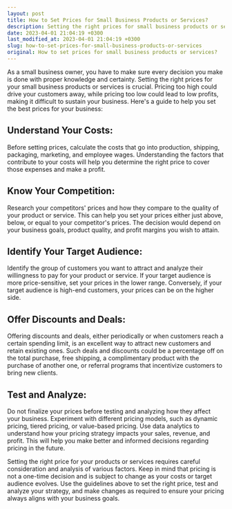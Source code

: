 ```yaml
---
layout: post
title: How to Set Prices for Small Business Products or Services?
description: Setting the right prices for small business products or services can be a tricky task. Here's a guide to help you set the best prices for your business.
date: 2023-04-01 21:04:19 +0300
last_modified_at: 2023-04-01 21:04:19 +0300
slug: how-to-set-prices-for-small-business-products-or-services
original: How to set prices for small business products or services?
---
```

As a small business owner, you have to make sure every decision you make is done with proper knowledge and certainty. Setting the right prices for your small business products or services is crucial. Pricing too high could drive your customers away, while pricing too low could lead to low profits, making it difficult to sustain your business. Here's a guide to help you set the best prices for your business:

## Understand Your Costs:

Before setting prices, calculate the costs that go into production, shipping, packaging, marketing, and employee wages. Understanding the factors that contribute to your costs will help you determine the right price to cover those expenses and make a profit. 

## Know Your Competition:

Research your competitors' prices and how they compare to the quality of your product or service. This can help you set your prices either just above, below, or equal to your competitor's prices. The decision would depend on your business goals, product quality, and profit margins you wish to attain. 

## Identify Your Target Audience:

Identify the group of customers you want to attract and analyze their willingness to pay for your product or service. If your target audience is more price-sensitive, set your prices in the lower range. Conversely, if your target audience is high-end customers, your prices can be on the higher side. 

## Offer Discounts and Deals:

Offering discounts and deals, either periodically or when customers reach a certain spending limit, is an excellent way to attract new customers and retain existing ones. Such deals and discounts could be a percentage off on the total purchase, free shipping, a complimentary product with the purchase of another one, or referral programs that incentivize customers to bring new clients. 

## Test and Analyze:

Do not finalize your prices before testing and analyzing how they affect your business. Experiment with different pricing models, such as dynamic pricing, tiered pricing, or value-based pricing. Use data analytics to understand how your pricing strategy impacts your sales, revenue, and profit. This will help you make better and informed decisions regarding pricing in the future. 

Setting the right price for your products or services requires careful consideration and analysis of various factors. Keep in mind that pricing is not a one-time decision and is subject to change as your costs or target audience evolves. Use the guidelines above to set the right price, test and analyze your strategy, and make changes as required to ensure your pricing always aligns with your business goals.